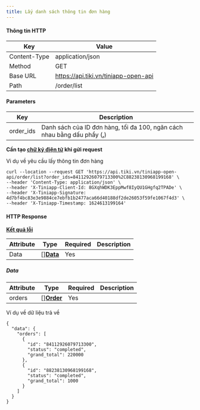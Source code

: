 ```yaml
---
title: Lấy danh sách thông tin đơn hàng
---
```


#### Thông tin HTTP

| Key          | Value                                |
| ----------   | --------                             |
| Content-Type | application/json                     |
| Method       | GET                                  |
| Base URL     | https://api.tiki.vn/tiniapp-open-api |
| Path         | /order/list                               |

#### Parameters

| Key        | Description                                             |
| ---------- | --------                                                |
| order_ids  | Danh sách của ID đơn hàng, tối đa 100, ngăn cách nhau bằng dấu phẩy (**,**) |

**Cần tạo [chữ ký điện tử](../calculate-signature.md) khi gửi request**

Vi dụ về yêu cầu lấy thông tin đơn hàng

```
curl --location --request GET 'https://api.tiki.vn/tiniapp-open-api/order/list?order_ids=84112926079713300%2C88238130968199168' \
--header 'Content-Type: application/json' \
--header 'X-Tiniapp-Client-Id: 8GXqhWDK3EppMwf8IyQU1GHgfq2TPADe' \
--header 'X-Tiniapp-Signature: 4d7bf4bc83e3e9884ce7ebfb1b2477aca66d40188df2de26053f59fe1067f4d3' \
--header 'X-Tiniapp-Timestamp: 1624613199164'
```

#### HTTP Response

[**Kết quả lỗi**](error-code)

| Attribute  | Type                | Required   | Description |
| ---------- | ------------------- | ---------- | ----------  |
| Data       | []**[Data](#data)** | Yes        |             |

##### Data
| Attribute  | Type                                 | Required   | Description |
| ---------- | ------------------------------------ | ---------- | ----------  |
| orders     | []**[Order](create-order#order)**    | Yes        |             |

Ví dụ về dữ liệu trả về

```
{
  "data": {
    "orders": [
      {
        "id": "84112926079713300",
        "status": "completed",
        "grand_total": 220000
      },
      {
        "id": "88238130968199168",
        "status": "completed",
        "grand_total": 1000
      }
    ]
  }
}
```